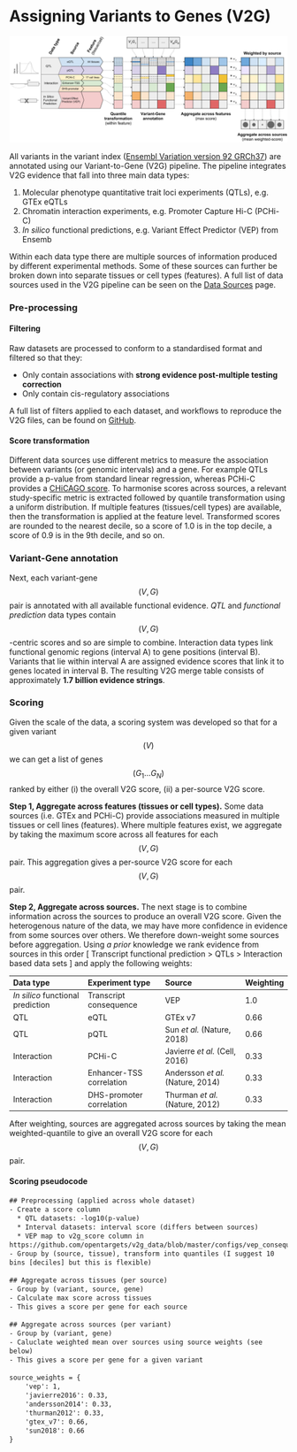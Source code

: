# Assigning Variants to Genes \(V2G\)



![Overview of Variant-to-Gene \(V2G\) pipeline aggregation and scoring.](../.gitbook/assets/v2g-scoring-figure-draft-2%20%281%29.png)

All variants in the variant index \([Ensembl Variation version 92 GRCh37](ftp://ftp.ensembl.org/pub/grch37/update/variation/vcf/homo_sapiens/)\) are annotated using our Variant-to-Gene \(V2G\) pipeline. The pipeline integrates V2G evidence that fall into three main data types:

1. Molecular phenotype quantitative trait loci experiments \(QTLs\), e.g. GTEx eQTLs
2. Chromatin interaction experiments, e.g. Promoter Capture Hi-C \(PCHi-C\)
3. _In silico_ functional predictions, e.g. Variant Effect Predictor \(VEP\) from Ensemb

Within each data type there are multiple sources of information produced by different experimental methods. Some of these sources can further be broken down into separate tissues or cell types \(features\). A full list of data sources used in the V2G pipeline can be seen on the [Data Sources](data-sources.md) page.

### Pre-processing

#### Filtering

Raw datasets are processed to conform to a standardised format and filtered so that they:

* Only contain associations with **strong evidence post-multiple testing correction**
* Only contain cis-regulatory associations

A full list of filters applied to each dataset, and workflows to reproduce the V2G files, can be found on [GitHub](https://github.com/opentargets/v2g_data).

#### Score transformation

Different data sources use different metrics to measure the association between variants \(or genomic intervals\) and a gene. For example QTLs provide a p-value from standard linear regression, whereas PCHi-C provides a [CHiCAGO score](https://www.ncbi.nlm.nih.gov/pubmed/27306882). To harmonise scores across sources, a relevant study-specific metric is extracted followed by quantile transformation using a uniform distribution. If multiple features \(tissues/cell types\) are available, then the transformation is applied at the feature level. Transformed scores are rounded to the nearest decile, so a score of 1.0 is in the top decile, a score of 0.9 is in the 9th decile, and so on.

### Variant-Gene annotation

Next, each variant-gene $$(V, G)$$ pair is annotated with all available functional evidence. _QTL_ and _functional prediction_ data types contain $$(V, G)$$-centric scores and so are simple to combine. Interaction data types link functional genomic regions \(interval A\) to gene positions \(interval B\). Variants that lie within interval A are assigned evidence scores that link it to genes located in interval B. The resulting V2G merge table consists of approximately **1.7 billion evidence strings**.

### Scoring

Given the scale of the data, a scoring system was developed so that for a given variant $$(V)$$ we can get a list of genes $$(G_1... G_N)$$ ranked by either \(i\) the overall V2G score, \(ii\) a per-source V2G score.

**Step 1, Aggregate across features \(tissues or cell types\).** Some data sources \(i.e. GTEx and PCHi-C\) provide associations measured in multiple tissues or cell lines \(features\). Where multiple features exist, we aggregate by taking the maximum score across all features for each $$(V, G)$$ pair. This aggregation gives a per-source V2G score for each $$(V, G)$$ pair.

**Step 2, Aggregate across sources.** The next stage is to combine information across the sources to produce an overall V2G score. Given the heterogenous nature of the data, we may have more confidence in evidence from some sources over others. We therefore down-weight some sources before aggregation. Using _a prior_ knowledge we rank evidence from sources in this order \[ Transcript functional prediction &gt; QTLs &gt; Interaction based data sets \] and apply the following weights:

| Data type | Experiment type | Source | Weighting |
| :--- | :--- | :--- | :--- |
| _In silico_ functional prediction | Transcript consequence | VEP | 1.0 |
| QTL | eQTL | GTEx v7 | 0.66 |
| QTL | pQTL | Sun _et al._ \(Nature, 2018\) | 0.66 |
| Interaction | PCHi-C | Javierre _et al._ \(Cell, 2016\) | 0.33 |
| Interaction | Enhancer-TSS correlation | Andersson _et al._ \(Nature, 2014\) | 0.33 |
| Interaction | DHS-promoter correlation | Thurman _et al._ \(Nature,  2012\) | 0.33 |

After weighting, sources are aggregated across sources by taking the mean weighted-quantile to give an overall V2G score for each $$(V, G)$$ pair.

#### Scoring pseudocode

```text
## Preprocessing (applied across whole dataset)
- Create a score column
  * QTL datasets: -log10(p-value)
  * Interval datasets: interval score (differs between sources)
  * VEP map to v2g_score column in https://github.com/opentargets/v2g_data/blob/master/configs/vep_consequences.tsv
- Group by (source, tissue), transform into quantiles (I suggest 10 bins [deciles] but this is flexible)

## Aggregate across tissues (per source)
- Group by (variant, source, gene)
- Calculate max score across tissues
- This gives a score per gene for each source

## Aggregate across sources (per variant)
- Group by (variant, gene)
- Caluclate weighted mean over sources using source weights (see below)
- This gives a score per gene for a given variant

source_weights = {
    'vep': 1,
    'javierre2016': 0.33,
    'andersson2014': 0.33,
    'thurman2012': 0.33,
    'gtex_v7': 0.66,
    'sun2018': 0.66
}
```



